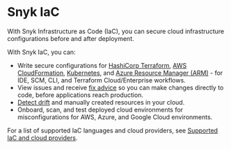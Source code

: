 # Snyk IaC

With Snyk Infrastructure as Code (IaC), you can secure cloud infrastructure configurations before and after deployment.&#x20;

With Snyk IaC, you can:

* Write secure configurations for [HashiCorp Terraform](scan-your-iac-source-code/scan-terraform-files/), [AWS CloudFormation](scan-your-iac-source-code/scan-cloudformation-files/), [Kubernetes](scan-your-iac-source-code/scan-kubernetes-configuration-files/), and [Azure Resource Manager (ARM)](scan-your-iac-source-code/scan-arm-configuration-files.md) - for IDE, SCM, CLI, and Terraform Cloud/Enterprise workflows.
* View issues and receive [fix advice](getting-started-with-current-iac.md) so you can make changes directly to code, before applications reach production.
* [Detect drift](detect-drift-and-manually-created-resources/) and manually created resources in your cloud.
* Onboard, scan, and test deployed cloud environments for misconfigurations for AWS, Azure, and Google Cloud environments.

For a list of supported IaC languages and cloud providers, see [Supported IaC and cloud providers](supported-iac-languages-cloud-providers-and-cloud-resources/).
